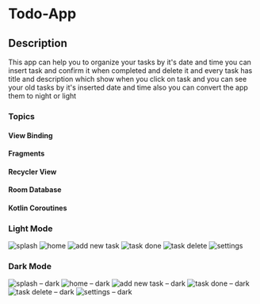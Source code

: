 # Todo-App
## Description
This app can help you to organize your tasks by it's date and time
you can insert task and confirm it when completed and delete it and every task has title and description which show when you click on task and you can see your old tasks by it's inserted date and time also you can convert the app them to night or light
### Topics
#### View Binding
#### Fragments
#### Recycler View
#### Room Database
#### Kotlin Coroutines

### Light Mode
![splash](https://github.com/Mohamed00-Hany/Todo-App/assets/123842448/58e0cbf1-2393-49a6-9e99-825789a13920)
![home](https://github.com/Mohamed00-Hany/Todo-App/assets/123842448/c8dc036e-bd71-485e-bee8-273fe2c19576)
![add new task](https://github.com/Mohamed00-Hany/Todo-App/assets/123842448/ed67fec6-b391-430b-b546-3a64bc126fa9)
![task done](https://github.com/Mohamed00-Hany/Todo-App/assets/123842448/52aa15b2-3f8f-404c-92df-6f0a3c06e2a2)
![task delete](https://github.com/Mohamed00-Hany/Todo-App/assets/123842448/773a7cb6-6d46-46d8-a982-833e71ae9614)
![settings](https://github.com/Mohamed00-Hany/Todo-App/assets/123842448/2f8ce276-ac2e-4b5f-9314-93f1612ad511)

### Dark Mode
![splash – dark](https://github.com/Mohamed00-Hany/Todo-App/assets/123842448/a6812b7a-2b80-45d1-8210-b7de8f886547)
![home – dark](https://github.com/Mohamed00-Hany/Todo-App/assets/123842448/1a43cb0a-c019-4dd3-b98a-3657dfee65df)
![add new task – dark](https://github.com/Mohamed00-Hany/Todo-App/assets/123842448/1bcf57bf-ea5d-4596-b222-6cce4d695c7e)
![task done – dark](https://github.com/Mohamed00-Hany/Todo-App/assets/123842448/5a97335d-d9db-41be-94cd-edfb332b1692)
![task delete – dark](https://github.com/Mohamed00-Hany/Todo-App/assets/123842448/cca5e0e7-3e1d-4099-bb9a-5a2bd3e4b957)
![settings – dark](https://github.com/Mohamed00-Hany/Todo-App/assets/123842448/3f99d664-4428-4d25-bb2e-75264c13acc3)
